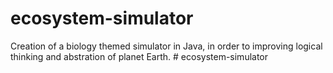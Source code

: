 # ecosystem-simulator
Creation of a biology themed simulator in Java, in order to improving logical thinking and abstration of planet Earth.
#   e c o s y s t e m - s i m u l a t o r  
 